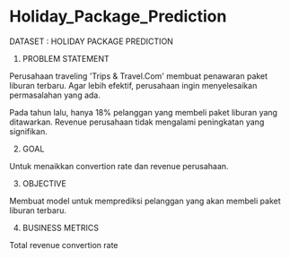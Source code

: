 # Holiday_Package_Prediction
DATASET : HOLIDAY PACKAGE PREDICTION

1. PROBLEM STATEMENT

Perusahaan traveling 'Trips & Travel.Com' membuat penawaran paket liburan terbaru. Agar lebih efektif, perusahaan ingin menyelesaikan permasalahan yang ada.

Pada tahun lalu, hanya 18% pelanggan yang membeli paket liburan yang ditawarkan.
Revenue perusahaan tidak mengalami peningkatan yang signifikan.

2. GOAL

Untuk menaikkan convertion rate dan revenue perusahaan.

3. OBJECTIVE

Membuat model untuk memprediksi pelanggan yang akan membeli paket liburan terbaru.

4. BUSINESS METRICS

Total revenue
convertion rate

